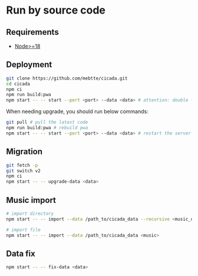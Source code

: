 # Run by source code

## Requirements

- [Node>=18](https://nodejs.org)

## Deployment

```sh
git clone https://github.com/mebtte/cicada.git
cd cicada
npm ci
npm run build:pwa
npm start -- -- start --port <port> --data <data> # attention: double --
```

When needing upgrade, you should run below commands:

```sh
git pull # pull the latest code
npm run build:pwa # rebuild pwa
npm start -- -- start --port <port> --data <data> # restart the server
```

## Migration

```sh
git fetch -p
git switch v2
npm ci
npm start -- -- upgrade-data <data>
```

## Music import

```sh
# import directory
npm start -- -- import --data /path_to/cicada_data --recursive <music_directory>

# import file
npm start -- -- import --data /path_to/cicada_data <music>
```

## Data fix

```sh
npm start -- -- fix-data <data>
```
